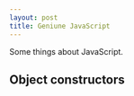 ```yaml
---
layout: post
title: Geniune JavaScript
---
```


Some things about JavaScript.


## Object constructors

<script src="https://jsfiddle.net/lthr/qz6dq6t2/embed/js,result/"></script>
